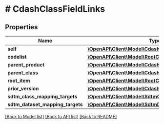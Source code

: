 # # CdashClassFieldLinks

## Properties

Name | Type | Description | Notes
------------ | ------------- | ------------- | -------------
**self** | [**\OpenAPI\Client\Model\CdashClassFieldRef**](CdashClassFieldRef.md) |  | [optional]
**codelist** | [**\OpenAPI\Client\Model\RootCtCodelistRefElement[]**](RootCtCodelistRefElement.md) |  | [optional]
**parent_product** | [**\OpenAPI\Client\Model\CdashProductRef**](CdashProductRef.md) |  | [optional]
**parent_class** | [**\OpenAPI\Client\Model\CdashClassRef**](CdashClassRef.md) |  | [optional]
**root_item** | [**\OpenAPI\Client\Model\RootCdashClassFieldRef**](RootCdashClassFieldRef.md) |  | [optional]
**prior_version** | [**\OpenAPI\Client\Model\CdashClassFieldRef**](CdashClassFieldRef.md) |  | [optional]
**sdtm_class_mapping_targets** | [**\OpenAPI\Client\Model\SdtmClassVariableRefTarget[]**](SdtmClassVariableRefTarget.md) |  | [optional]
**sdtm_dataset_mapping_targets** | [**\OpenAPI\Client\Model\SdtmDatasetVariableRefTarget[]**](SdtmDatasetVariableRefTarget.md) |  | [optional]

[[Back to Model list]](../../README.md#models) [[Back to API list]](../../README.md#endpoints) [[Back to README]](../../README.md)
